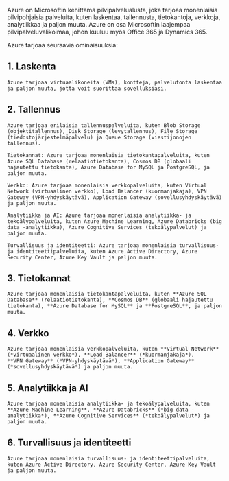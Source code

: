 Azure on Microsoftin kehittämä pilvipalvelualusta, joka tarjoaa monenlaisia pilvipohjaisia palveluita, kuten laskentaa, tallennusta, tietokantoja, verkkoja, analytiikkaa ja paljon muuta. Azure on osa Microsoftin laajempaa pilvipalveluvalikoimaa, johon kuuluu myös Office 365 ja Dynamics 365.

Azure tarjoaa seuraavia ominaisuuksia:

##  1. Laskenta
    Azure tarjoaa virtuaalikoneita (VMs), kontteja, palvelutonta laskentaa ja paljon muuta, jotta voit suorittaa sovelluksiasi.

##  2. Tallennus
    Azure tarjoaa erilaisia tallennuspalveluita, kuten Blob Storage (objektitallennus), Disk Storage (levytallennus), File Storage  (tiedostojärjestelmäpalvelu) ja Queue Storage (viestijonojen tallennus).

    Tietokannat: Azure tarjoaa monenlaisia tietokantapalveluita, kuten Azure SQL Database (relaatiotietokanta), Cosmos DB (globaali hajautettu tietokanta), Azure Database for MySQL ja PostgreSQL, ja paljon muuta.

    Verkko: Azure tarjoaa monenlaisia verkkopalveluita, kuten Virtual Network (virtuaalinen verkko), Load Balancer (kuormanjakaja), VPN Gateway (VPN-yhdyskäytävä), Application Gateway (sovellusyhdyskäytävä) ja paljon muuta.

    Analytiikka ja AI: Azure tarjoaa monenlaisia analytiikka- ja tekoälypalveluita, kuten Azure Machine Learning, Azure Databricks (big data -analytiikka), Azure Cognitive Services (tekoälypalvelut) ja paljon muuta.

    Turvallisuus ja identiteetti: Azure tarjoaa monenlaisia turvallisuus- ja identiteettipalveluita, kuten Azure Active Directory, Azure Security Center, Azure Key Vault ja paljon muuta.

##  3. Tietokannat
    Azure tarjoaa monenlaisia tietokantapalveluita, kuten **Azure SQL Database** (relaatiotietokanta), **Cosmos DB** (globaali hajautettu
    tietokanta), **Azure Database for MySQL** ja **PostgreSQL**, ja paljon muuta.

##  4. Verkko 
    Azure tarjoaa monenlaisia verkkopalveluita, kuten **Virtual Network** (*virtuaalinen verkko*), **Load Balancer** (*kuormanjakaja*),
    **VPN Gateway** (*VPN-yhdyskäytävä*), **Application Gateway** (*sovellusyhdyskäytävä*) ja paljon muuta.

##  5. Analytiikka ja AI
    Azure tarjoaa monenlaisia analytiikka- ja tekoälypalveluita, kuten **Azure Machine Learning**, **Azure Databricks** (*big data -analytiikka*), **Azure Cognitive Services** (*tekoälypalvelut*) ja paljon muuta.

##  6. Turvallisuus ja identiteetti
    Azure tarjoaa monenlaisia turvallisuus- ja identiteettipalveluita, kuten Azure Active Directory, Azure Security Center, Azure Key Vault ja paljon muuta.